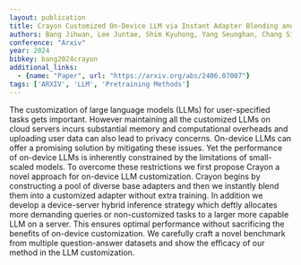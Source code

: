 ```yaml
---
layout: publication
title: Crayon Customized On-Device LLM via Instant Adapter Blending and Edge-Server Hybrid Inference
authors: Bang Jihwan, Lee Juntae, Shim Kyuhong, Yang Seunghan, Chang Simyung
conference: "Arxiv"
year: 2024
bibkey: bang2024crayon
additional_links:
  - {name: "Paper", url: "https://arxiv.org/abs/2406.07007"}
tags: ['ARXIV', 'LLM', 'Pretraining Methods']
---
```

The customization of large language models (LLMs) for user-specified tasks gets important. However maintaining all the customized LLMs on cloud servers incurs substantial memory and computational overheads and uploading user data can also lead to privacy concerns. On-device LLMs can offer a promising solution by mitigating these issues. Yet the performance of on-device LLMs is inherently constrained by the limitations of small-scaled models. To overcome these restrictions we first propose Crayon a novel approach for on-device LLM customization. Crayon begins by constructing a pool of diverse base adapters and then we instantly blend them into a customized adapter without extra training. In addition we develop a device-server hybrid inference strategy which deftly allocates more demanding queries or non-customized tasks to a larger more capable LLM on a server. This ensures optimal performance without sacrificing the benefits of on-device customization. We carefully craft a novel benchmark from multiple question-answer datasets and show the efficacy of our method in the LLM customization.
